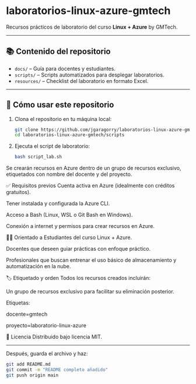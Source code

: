 # laboratorios-linux-azure-gmtech

Recursos prácticos de laboratorio del curso **Linux + Azure** by GMTech.

---

## 📚 Contenido del repositorio

- `docs/` – Guía para docentes y estudiantes.
- `scripts/` – Scripts automatizados para desplegar laboratorios.
- `resources/` – Checklist del laboratorio en formato Excel.

---

## 🚀 Cómo usar este repositorio

1. Clona el repositorio en tu máquina local:
   ```bash
   git clone https://github.com/jgaragorry/laboratorios-linux-azure-gmtech.git
   cd laboratorios-linux-azure-gmtech/scripts


2. Ejecuta el script de laboratorio:

    ```bash
    bash script_lab.sh

Se crearán recursos en Azure dentro de un grupo de recursos exclusivo, etiquetados con nombre del docente y del proyecto.

✅ Requisitos previos
Cuenta activa en Azure (idealmente con créditos gratuitos).

Tener instalada y configurada la Azure CLI.

Acceso a Bash (Linux, WSL o Git Bash en Windows).

Conexión a internet y permisos para crear recursos en Azure.

🧑‍🏫 Orientado a
Estudiantes del curso Linux + Azure.

Docentes que deseen guiar prácticas con enfoque práctico.

Profesionales que buscan entrenar el uso básico de almacenamiento y automatización en la nube.

🏷 Etiquetado y orden
Todos los recursos creados incluirán:

Un grupo de recursos exclusivo para facilitar su eliminación posterior.

Etiquetas:

docente=gmtech

proyecto=laboratorio-linux-azure

📄 Licencia
Distribuido bajo licencia MIT.

---

Después, guarda el archivo y haz:

```bash
git add README.md
git commit -m "README completo añadido"
git push origin main